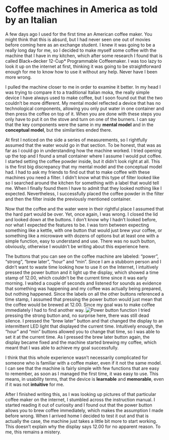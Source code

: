 # Coffee machines in America as told by an Italian

A few days ago I used for the first time an American coffee maker. You might think that this is absurd, but I had never seen one out of movies before coming here as an exchange student. I knew it was going to be a really long day for me, so I decided to make myself some coffee with the machine that I have in my kitchen, which after some research I found that is called Black+decker 12-Cup* Programmable Coffeemaker. I was too lazy to look it up on the internet at first, thinking it was going to be straightforward enough for me to know how to use it without any help. Never have I been more wrong. 

I pulled the machine closer to me in order to examine it better. In my head I was trying to compare it to a traditional Italian moka, the really simple device I have always used to make coffee, but I soon found out that the two couldn’t be more different. My mental model reflected a device that has no technological components, allowing you only put water in one container and then press the coffee on top of it. When you are done with these steps you only have to put it on the stove and turn on one of the burners. I can say that the key components were the same in my **mental model** and in the **conceptual model**, but the similarities ended there. 

At first I noticed on the side a series of measurements, so I rightfully assumed that the water would go in that section. To be honest, that was as far as I could go in understanding how the machine worked. I tried opening up the top and I found a small container where I assume I would put coffee. I started setting the coffee powder inside, but it didn’t look right at all. This is the first big discrepancy that my mental model and the conceptual model had. I had to ask my friends to find out that to make coffee with these machines you need a filter. I didn’t know what this type of filter looked like so I searched around the kitchen for something with a label that would tell me. When I finally found them I have to admit that they looked nothing like I expected. Nevertheless, I successfully placed the coffee powder in the filter and then the filter inside the previously mentioned container.

Now that the coffee and the water were in their rightful place I assumed that the hard part would be over. Yet, once again, I was wrong. I closed the lid and looked down at the buttons. I don’t know why I hadn’t looked before, nor what I expected the features to be. I was torn between expecting something like a kettle, with one button that would just brew your coffee, or something like a microwave with dozens of options but at least one with a simple function, easy to understand and use. There was no such button, obviously, otherwise I wouldn’t be writing about this experience here. 

The buttons that you can see on the coffee machine are labeled: “power”, “strong”, “brew later”, “hour” and “min”. Since I am a stubborn person and I didn’t want to waste time looking how to use it on the Internet, I intuitively pressed the power button and it light up the display, which showed a time stamp of 12.00, which couldn’t be the current time since it was early morning. I waited a couple of seconds and listened for sounds as evidence that something was happening and my coffee was actually being prepared, but nothing happened. Since the labels on all the other buttons referenced a time stamp, I assumed that pressing the power button would just mean that the coffee would be brewed at 12.00. Since my goal was to make coffee immediately I had to find another way. 
![Power button function](https://user-images.githubusercontent.com/112104599/194431304-f37a7377-fe43-4b3c-b7af-07f946497f62.jpg)
I tried pressing the strong button and, no surprise here, there was still dead silence. I pressed the “brew later” button and that changed the display to an intermittent LED light that displayed the current time. Intuitively enough, the “hour” and “min” buttons allowed you to change that time, so I was able to set it at the current time. As I pressed the brew later button again, the display became fixed and the machine started brewing my coffee, which meant that I was able to achieve my goal successfully.

I think that this whole experience wasn’t necessarily complicated for someone who is familiar with a coffee maker, even if it not the same model. I can see that the machine is fairly simple with few functions that are easy to remember, as soon as I managed the first time, it was easy to use. This means, in usability terms, that the device is **learnable** and **memorable**, even if it was not **intuitive** for me. 


After I finished writing this, as I was looking up pictures of that particular coffee maker on the internet, I stumbled across the instruction manual. I started reading it out of curiosity and I found out that the power button allows you to brew coffee immediately, which makes the assumption I made before wrong. 
When I arrived home I decided to test it out and that is actually the case, the machine just takes a little bit more to start working. This doesn’t explain why the display says 12.00 for no apparent reason. To me, this remains a mistery.

